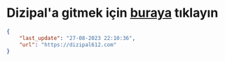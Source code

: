 # Dizipal'a gitmek için [buraya](https://dizipal612.com) tıklayın
    
```json
{
    "last_update": "27-08-2023 22:10:36",
    "url": "https://dizipal612.com"
}
```